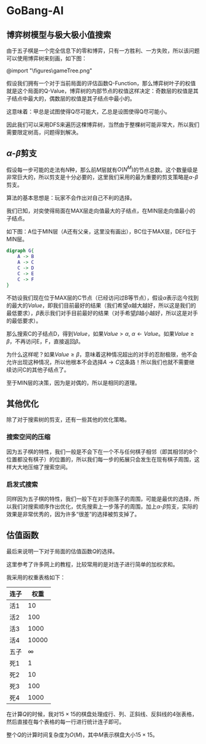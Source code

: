# GoBang-AI

## 博弈树模型与极大极小值搜索

由于五子棋是一个完全信息下的零和博弈，只有一方胜利、一方失败，所以该问题可以使用博弈树来刻画，如下图：

@import "\\figures\\gameTree.png"

假设我们拥有一个对于当前局面的评估函数Q-Function，那么博弈树叶子的权值就是这个局面的Q-Value，博弈树的内部节点的权值这样决定：奇数层的权值是其子结点中最大的，偶数层的权值是其子结点中最小的。

这意味着：甲总是试图使得Q尽可能大，乙总是设图使得Q尽可能小。

因此我们可以采用DFS来遍历这棵博弈树，当然由于整棵树可能非常大，所以我们需要限定树高，问题得到解决。

## $\alpha\text{-}\beta$剪支

假设每一步可能的走法有$N$种，那么前$M$层就有$O(N^M)$的节点总数。这个数量级是非常巨大的，所以剪支是十分必要的，这里我们采用的最为重要的剪支策略是$\alpha\text{-}\beta$剪支。

算法的基本思想是：玩家不会作出对自己不利的选择。

我们已知，对奕使得局面在MAX层走向值最大的子结点，在MIN层走向值最小的子结点。

如下图：A位于MIN层（A还有父亲，这里没有画出），BC位于MAX层，DEF位于MIN层。
```dot
digraph G{
    A -> B
    A -> C
    C -> D
    C -> E
    C -> F
}
```

不妨设我们现在位于MAX层的C节点（已经访问过B等节点），假设$\alpha$表示迄今找到的最大的$Value$，即我们目前最好的结果（我们希望$\alpha$越大越好，所以这是我们的最低要求），$\beta$表示我们对手目前最好的结果（对手希望$\beta$越小越好，所以这是对手的最低要求）。

那么搜索C的子结点D，得到$Value$，如果$Value > \alpha$, $\alpha ← Value$。如果$Value \geq \beta$，不再访问E，F，直接返回$\beta$。

为什么这样呢？如果$Value \geq \beta$，意味着这种情况超出的对手的忍耐极限，他不会允许出现这种情况，所以他根本不会选择$A→C$这条路！所以我们也就不需要继续访问C的其他子结点了。

至于MIN层的决策，因为是对偶的，所以是相同的道理。

## 其他优化
除了对于搜索树的剪支，还有一些其他的优化策略。
### 搜索空间的压缩
因为五子棋的特性，我们一般是不会下在一个不与任何棋子相邻（即其相邻的8个位置都没有棋子）的位置的，所以我们每一步的拓展只会发生在现有棋子周围，这样大大地压缩了搜索空间。
### 启发式搜索
同样因为五子棋的特性，我们一般下在对手刚落子的周围，可能是最优的选择，所以我们对搜索顺序作出优化，优先搜索上一步落子的周围，加上$\alpha\text{-}\beta$剪支，实际的效果是非常优秀的，因为许多“很差”的选择被剪支掉了。

## 估值函数

最后来说明一下对于局面的估值函数$Q$的选择。

这里参考了许多网上的教程，比较常用的是对连子进行简单的加权求和。

我采用的权重表格如下：

| 连子 | 权重|
|--- | ---|
|活1 | 10 |
| 活2 | 100 |
| 活3 | 1000 |
| 活4 | 10000 |
| 五子 | $\infty$ |
| 死1 | 1 |
| 死2 | 10 |
| 死3 | 100 |
| 死4 | 1000 |

在计算$Q$的时候，我对$15\times 15$的棋盘处理成行、列、正斜线、反斜线的4张表格，然后直接在每个表格的每一行进行统计连子即可。

整个$Q$的计算时间复杂度为$O(M)$，其中$M$表示棋盘大小$15×15$。
